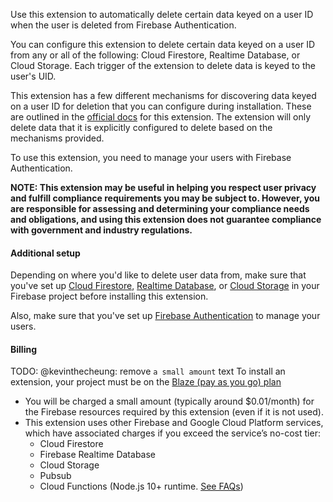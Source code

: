 Use this extension to automatically delete certain data keyed on a user ID when the user is deleted from Firebase Authentication.

You can configure this extension to delete certain data keyed on a user ID from any or all of the following: Cloud Firestore, Realtime Database, or Cloud Storage. Each trigger of the extension to delete data is keyed to the user's UID.

This extension has a few different mechanisms for discovering data keyed on a user ID for deletion that you can configure during installation. These are outlined in the [official docs](https://firebase.google.com/docs/extensions/official/delete-user-data) for this extension. The extension will only delete data that it is explicitly configured to delete based on the mechanisms provided.

To use this extension, you need to manage your users with Firebase Authentication.

**NOTE: This extension may be useful in helping you respect user privacy and fulfill compliance requirements you may be subject to. However, you are responsible for assessing and determining your compliance needs and obligations, and using this extension does not guarantee compliance with government and industry regulations.**

#### Additional setup

Depending on where you'd like to delete user data from, make sure that you've set up [Cloud Firestore](https://firebase.google.com/docs/firestore), [Realtime Database](https://firebase.google.com/docs/database), or [Cloud Storage](https://firebase.google.com/docs/storage) in your Firebase project before installing this extension.

Also, make sure that you've set up [Firebase Authentication](https://firebase.google.com/docs/auth) to manage your users.

#### Billing
TODO: @kevinthecheung: remove `a small amount` text
To install an extension, your project must be on the [Blaze (pay as you go) plan](https://firebase.google.com/pricing)
 
- You will be charged a small amount (typically around $0.01/month) for the Firebase resources required by this extension (even if it is not used).
- This extension uses other Firebase and Google Cloud Platform services, which have associated charges if you exceed the service’s no-cost tier:
  - Cloud Firestore
  - Firebase Realtime Database
  - Cloud Storage
  - Pubsub
  - Cloud Functions (Node.js 10+ runtime. [See FAQs](https://firebase.google.com/support/faq#extensions-pricing))

